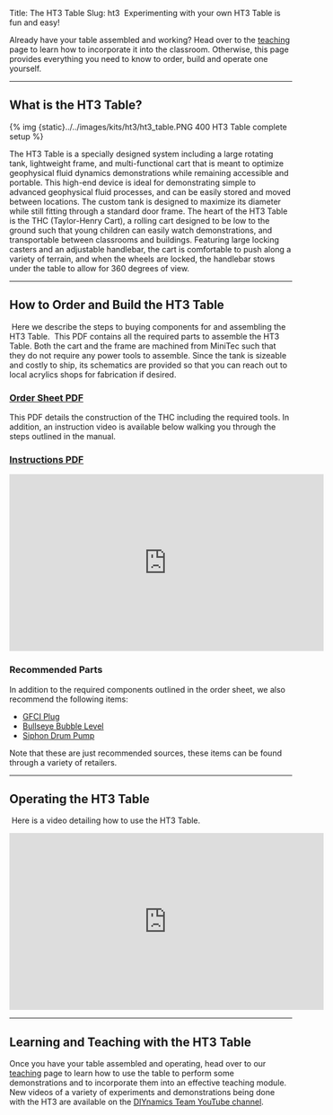Title: The HT3 Table
Slug: ht3
​
Experimenting with your own HT3 Table is fun and easy!

Already have your table assembled and working? Head over to the [teaching](/pages/teaching.html) page to learn how to incorporate it into the classroom. Otherwise, this page provides everything you need to know to order, build and operate one yourself.

---

## What is the HT3 Table?

{% img {static}../../images/kits/ht3/ht3_table.PNG 400 HT3 Table complete setup %}

The HT3 Table is a specially designed system including a large rotating tank, lightweight frame, and multi-functional cart that is meant to optimize geophysical fluid dynamics demonstrations while remaining accessible and portable. This high-end device is ideal for demonstrating simple to advanced geophysical fluid processes, and can be easily stored and moved between locations. The custom tank is designed to maximize its diameter while still fitting through a standard door frame. The heart of the HT3 Table is the THC (Taylor-Henry Cart), a rolling cart designed to be low to the ground such that young children can easily watch demonstrations, and transportable between classrooms and buildings. Featuring large locking casters and an adjustable handlebar, the cart is comfortable to push along a variety of terrain, and when the wheels are locked, the handlebar stows under the table to allow for 360 degrees of view.

---

## How to Order and Build the HT3 Table
​
Here we describe the steps to buying components for and assembling the HT3 Table.
​
This PDF contains all the required parts to assemble the HT3 Table. Both the cart and the frame are machined from MiniTec such that they do not require any power tools to assemble. Since the tank is sizeable and costly to ship, its schematics are provided so that you can reach out to local acrylics shops for fabrication if desired.

### [Order Sheet PDF]({static}../../pdfs/ht3/HT3_Order_Sheet.pdf)
This PDF details the construction of the THC including the required tools. In addition, an instruction video is available below walking you through the steps outlined in the manual.

### [Instructions PDF]({static}../../pdfs/ht3/THC_Manual.pdf)

<iframe width="560" height="315" src="https://www.youtube.com/embed/rX2iKzStRTI" frameborder="0" allow="accelerometer; autoplay; clipboard-write; encrypted-media; gyroscope; picture-in-picture" allowfullscreen></iframe>

### Recommended Parts

In addition to the required components outlined in the order sheet, we also recommend the following items:

- [GFCI Plug](https://www.amazon.com/dp/B000XVG72G/ref=cm_sw_em_r_mt_dp_aqZtFbF8WHY6S)
- [Bullseye Bubble Level](https://www.mcmaster.com/2147A11/)
- [Siphon Drum Pump](https://www.mcmaster.com/9894K44/)

Note that these are just recommended sources, these items can be found through a variety of retailers.

---

## Operating the HT3 Table
​
Here is a video detailing how to use the HT3 Table.

<iframe width="560" height="315" src="https://www.youtube.com/embed/U-RKnzAz3yw" frameborder="0" allow="accelerometer; autoplay; clipboard-write; encrypted-media; gyroscope; picture-in-picture" allowfullscreen></iframe>

---

## Learning and Teaching with the HT3 Table
Once you have your table assembled and operating, head over to our [teaching](/pages/teaching.html) page to learn how to use the table to perform some demonstrations and to incorporate them into an effective teaching module.
​
New videos of a variety of experiments and demonstrations being done with the HT3 are available on the [DIYnamics Team YouTube channel](https://www.youtube.com/channel/UCnUHxOSVY4G4OFbF8XL1qUg).